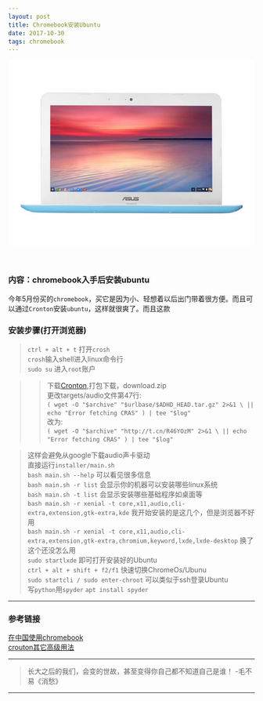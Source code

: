 ```yaml
---
layout: post
title: Chromebook安装Ubuntu
date: 2017-10-30
tags: chromebook  
---
```






![chromebook][1]

<br>

###  内容：chromebook入手后安装ubuntu    

今年5月份买的`chromebook`，买它是因为小、轻想着以后出门带着很方便。而且可以通过`Cronton`安装`ubuntu`，这样就很爽了。而且这款  

### 安装步骤(打开浏览器)   

> `ctrl + alt + t` 打开`crosh`   
> `crosh`输入shell进入linux命令行   
> `sudo su` 进入`root`账户  

>> 下载[Cronton](https://github.com/dnschneid/crouton),打包下载，download.zip  
>> 更改targets/audio文件第47行:    
>> `( wget -O "$archive" "$urlbase/$ADHD_HEAD.tar.gz" 2>&1 \
                                    || echo "Error fetching CRAS" ) | tee "$log"`   
改为:   
                                      `( wget -O "$archive" "http://t.cn/R46YOzM" 2>&1 \
                                    || echo "Error fetching CRAS" ) | tee "$log"
`                        

> 这样会避免从google下载audio声卡驱动   
> 直接运行`installer/main.sh`   
> `bash main.sh --help` 可以看见很多信息   
> `bash main.sh -r list` 会显示你的机器可以安装哪些linux系统   
> `bash main.sh -t list` 会显示安装哪些基础程序如桌面等   
> `bash main.sh -r xenial -t core,x11,audio,cli-extra,extension,gtk-extra,kde`  我开始安装的是这几个，但是浏览器不好用  
> `bash main.sh -r xenial -t core,x11,audio,cli-extra,extension,gtk-extra,chromium,keyword,lxde,lxde-desktop` 换了这个还没怎么用   
> `sudo startlxde` 即可打开安装好的Ubuntu  
> `ctrl + alt + shift + f2/f1` 快速切换ChromeOs/Ubunu  
> `sudo startcli / sudo enter-chroot`  可以类似于ssh登录Ubuntu  
> 写`python`用`spyder` `apt install spyder`


------   

### 参考链接  

[在中国使用chromebook](https://github.com/dubuqingfeng/Chromebook-For-Chinese)  
[crouton其它高级用法](https://github.com/dnschneid/crouton)


------

> 长大之后的我们，会变的世故，甚至变得你自己都不知道自己是谁！ -毛不易《消愁》

----------



<br>

[1]:https://raw.githubusercontent.com/havysec/havysec.github.io/master/_posts/post_image/2017-10-31/shopping.jpeg   
